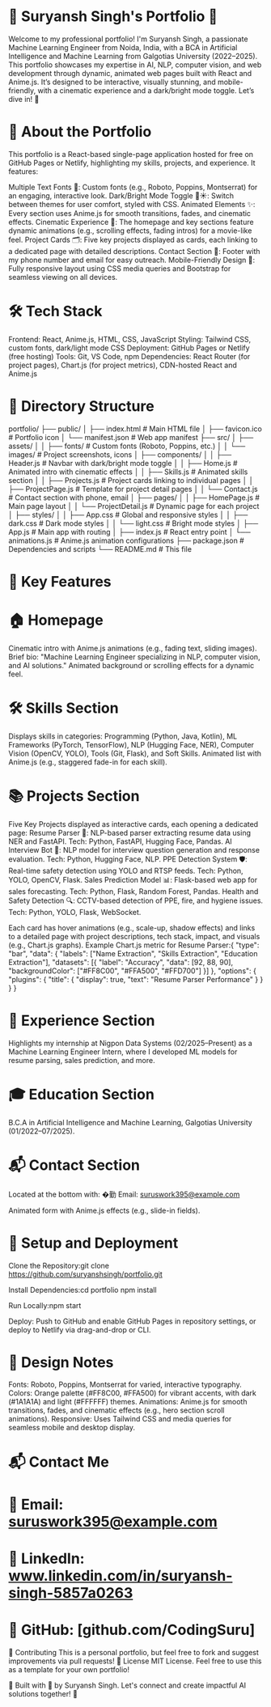 # 🌟 Suryansh Singh's Portfolio 🚀
Welcome to my professional portfolio! I'm Suryansh Singh, a passionate Machine Learning Engineer from Noida, India, with a BCA in Artificial Intelligence and Machine Learning from Galgotias University (2022–2025). This portfolio showcases my expertise in AI, NLP, computer vision, and web development through dynamic, animated web pages built with React and Anime.js. It’s designed to be interactive, visually stunning, and mobile-friendly, with a cinematic experience and a dark/bright mode toggle. Let’s dive in! 🎉

# 📖 About the Portfolio
This portfolio is a React-based single-page application hosted for free on GitHub Pages or Netlify, highlighting my skills, projects, and experience. It features:

Multiple Text Fonts 📝: Custom fonts (e.g., Roboto, Poppins, Montserrat) for an engaging, interactive look.
Dark/Bright Mode Toggle 🌙☀️: Switch between themes for user comfort, styled with CSS.
Animated Elements ✨: Every section uses Anime.js for smooth transitions, fades, and cinematic effects.
Cinematic Experience 🎥: The homepage and key sections feature dynamic animations (e.g., scrolling effects, fading intros) for a movie-like feel.
Project Cards 🗂️: Five key projects displayed as cards, each linking to a dedicated page with detailed descriptions.
Contact Section 📧: Footer with my phone number and email for easy outreach.
Mobile-Friendly Design 📱: Fully responsive layout using CSS media queries and Bootstrap for seamless viewing on all devices.

# 🛠️ Tech Stack

Frontend: React, Anime.js, HTML, CSS, JavaScript
Styling: Tailwind CSS, custom fonts, dark/light mode CSS
Deployment: GitHub Pages or Netlify (free hosting)
Tools: Git, VS Code, npm
Dependencies: React Router (for project pages), Chart.js (for project metrics), CDN-hosted React and Anime.js

# 📂 Directory Structure
portfolio/
├── public/
│   ├── index.html           # Main HTML file
│   ├── favicon.ico          # Portfolio icon
│   └── manifest.json        # Web app manifest
├── src/
│   ├── assets/
│   │   ├── fonts/           # Custom fonts (Roboto, Poppins, etc.)
│   │   └── images/          # Project screenshots, icons
│   ├── components/
│   │   ├── Header.js        # Navbar with dark/bright mode toggle
│   │   ├── Home.js          # Animated intro with cinematic effects
│   │   ├── Skills.js        # Animated skills section
│   │   ├── Projects.js      # Project cards linking to individual pages
│   │   ├── ProjectPage.js   # Template for project detail pages
│   │   └── Contact.js       # Contact section with phone, email
│   ├── pages/
│   │   ├── HomePage.js      # Main page layout
│   │   └── ProjectDetail.js # Dynamic page for each project
│   ├── styles/
│   │   ├── App.css          # Global and responsive styles
│   │   ├── dark.css         # Dark mode styles
│   │   └── light.css        # Bright mode styles
│   ├── App.js               # Main app with routing
│   ├── index.js             # React entry point
│   └── animations.js        # Anime.js animation configurations
├── package.json             # Dependencies and scripts
└── README.md                # This file

# 🌟 Key Features
# 🏠 Homepage

Cinematic intro with Anime.js animations (e.g., fading text, sliding images).
Brief bio: "Machine Learning Engineer specializing in NLP, computer vision, and AI solutions."
Animated background or scrolling effects for a dynamic feel.

# 🛠️ Skills Section

Displays skills in categories: Programming (Python, Java, Kotlin), ML Frameworks (PyTorch, TensorFlow), NLP (Hugging Face, NER), Computer Vision (OpenCV, YOLO), Tools (Git, Flask), and Soft Skills.
Animated list with Anime.js (e.g., staggered fade-in for each skill).

# 📚 Projects Section

Five Key Projects displayed as interactive cards, each opening a dedicated page:
Resume Parser 🧠: NLP-based parser extracting resume data using NER and FastAPI. Tech: Python, FastAPI, Hugging Face, Pandas.
AI Interview Bot 🤖: NLP model for interview question generation and response evaluation. Tech: Python, Hugging Face, NLP.
PPE Detection System 🛡️: Real-time safety detection using YOLO and RTSP feeds. Tech: Python, YOLO, OpenCV, Flask.
Sales Prediction Model 📊: Flask-based web app for sales forecasting. Tech: Python, Flask, Random Forest, Pandas.
Health and Safety Detection 🔍: CCTV-based detection of PPE, fire, and hygiene issues. Tech: Python, YOLO, Flask, WebSocket.


Each card has hover animations (e.g., scale-up, shadow effects) and links to a detailed page with project descriptions, tech stack, impact, and visuals (e.g., Chart.js graphs).
Example Chart.js metric for Resume Parser:{
  "type": "bar",
  "data": {
    "labels": ["Name Extraction", "Skills Extraction", "Education Extraction"],
    "datasets": [{
      "label": "Accuracy",
      "data": [92, 88, 90],
      "backgroundColor": ["#FF8C00", "#FFA500", "#FFD700"]
    }]
  },
  "options": { "plugins": { "title": { "display": true, "text": "Resume Parser Performance" } } }
}



# 💼 Experience Section

Highlights my internship at Nigpon Data Systems (02/2025–Present) as a Machine Learning Engineer Intern, where I developed ML models for resume parsing, sales prediction, and more.

# 🎓 Education Section

B.C.A in Artificial Intelligence and Machine Learning, Galgotias University (01/2022–07/2025).

# 📬 Contact Section

Located at the bottom with:
�勤 Email: suruswork395@example.com


Animated form with Anime.js effects (e.g., slide-in fields).

# 🚀 Setup and Deployment

Clone the Repository:git clone https://github.com/suryanshsingh/portfolio.git


Install Dependencies:cd portfolio
npm install


Run Locally:npm start


Deploy:
Push to GitHub and enable GitHub Pages in repository settings, or deploy to Netlify via drag-and-drop or CLI.



# 🎨 Design Notes

Fonts: Roboto, Poppins, Montserrat for varied, interactive typography.
Colors: Orange palette (#FF8C00, #FFA500) for vibrant accents, with dark (#1A1A1A) and light (#FFFFFF) themes.
Animations: Anime.js for smooth transitions, fades, and cinematic effects (e.g., hero section scroll animations).
Responsive: Uses Tailwind CSS and media queries for seamless mobile and desktop display.

# 📬 Contact Me

# 📧 Email: suruswork395@example.com
# 🔗 LinkedIn: www.linkedin.com/in/suryansh-singh-5857a0263
# 🐙 GitHub: [github.com/CodingSuru]

🙌 Contributing
This is a personal portfolio, but feel free to fork and suggest improvements via pull requests!
📝 License
MIT License. Feel free to use this as a template for your own portfolio!

🌟 Built with 💖 by Suryansh Singh. Let's connect and create impactful AI solutions together! 🚀

